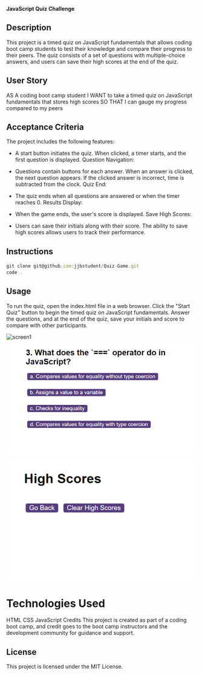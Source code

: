 **JavaScript Quiz Challenge**

## Description

This project is a timed quiz on JavaScript fundamentals that allows coding boot camp students to test their knowledge and compare their progress to their peers. The quiz consists of a set of questions with multiple-choice answers, and users can save their high scores at the end of the quiz.

## User Story

AS A coding boot camp student
I WANT to take a timed quiz on JavaScript fundamentals that stores high scores
SO THAT I can gauge my progress compared to my peers

## Acceptance Criteria

The project includes the following features:

- A start button initiates the quiz.
When clicked, a timer starts, and the first question is displayed.
Question Navigation:

- Questions contain buttons for each answer.
When an answer is clicked, the next question appears.
If the clicked answer is incorrect, time is subtracted from the clock.
Quiz End:

- The quiz ends when all questions are answered or when the timer reaches 0.
Results Display:

- When the game ends, the user's score is displayed.
Save High Scores:

- Users can save their initials along with their score.
The ability to save high scores allows users to track their performance.

## Instructions 
```javascript
git clone git@github.com:jjbstudent/Quiz-Game.git
code .
```

## Usage
To run the quiz, open the index.html file in a web browser. Click the "Start Quiz" button to begin the timed quiz on JavaScript fundamentals. Answer the questions, and at the end of the quiz, save your initials and score to compare with other participants.

![screen1](assets/ref/2.jpg)
![screen2](assets/ref/3.png)
![screen3](assets/ref/4.png)

# Technologies Used
HTML
CSS
JavaScript
Credits
This project is created as part of a coding boot camp, and credit goes to the boot camp instructors and the development community for guidance and support.

## License
This project is licensed under the MIT License.



